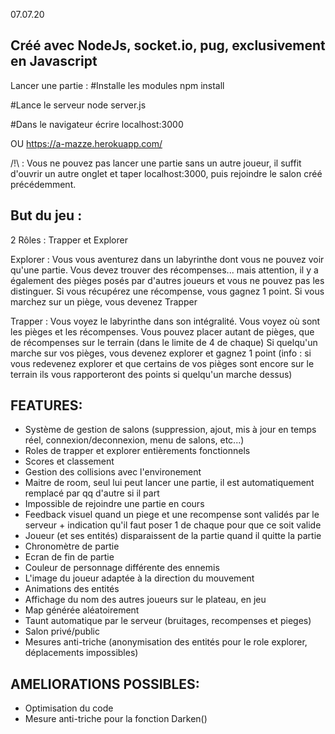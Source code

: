 07.07.20

Créé avec NodeJs, socket.io, pug, exclusivement en Javascript 
--------------------------------------------------------------
Lancer une partie :
#Installe les modules
npm install

#Lance le serveur
node server.js

#Dans le navigateur écrire
localhost:3000

OU
https://a-mazze.herokuapp.com/

/!\ : Vous ne pouvez pas lancer une partie sans un autre joueur, il suffit d'ouvrir un autre onglet et taper localhost:3000, puis rejoindre le salon créé précédemment.

But du jeu :
--------------------------------------------------------------
2 Rôles : Trapper et Explorer

Explorer : Vous vous aventurez dans un labyrinthe dont vous ne pouvez voir qu'une partie. Vous devez trouver des récompenses... mais attention, 
        il y a également des pièges posés par d'autres joueurs et vous ne pouvez pas les distinguer. 
        Si vous récupérez une récompense, vous gagnez 1 point.
        Si vous marchez sur un piège, vous devenez Trapper

Trapper : Vous voyez le labyrinthe dans son intégralité.
        Vous voyez où sont les pièges et les récompenses.
        Vous pouvez placer autant de pièges, que de récompenses sur le terrain (dans le limite de 4 de chaque)
        Si quelqu'un marche sur vos pièges, vous devenez explorer et gagnez 1 point
        (info : si vous redevenez explorer et que certains de vos pièges sont encore sur le terrain ils vous rapporteront des points si quelqu'un marche dessus)

FEATURES:
--------------------------------------------------------------
- Système de gestion de salons (suppression, ajout, mis à jour en temps réel, connexion/deconnexion, menu de salons, etc...)
- Roles de trapper et explorer entièrements fonctionnels
- Scores et classement
- Gestion des collisions avec l'environement
- Maitre de room, seul lui peut lancer une partie, il est automatiquement remplacé par qq d'autre si il part
- Impossible de rejoindre une partie en cours
- Feedback visuel quand un piege et une recompense sont validés par le serveur + indication qu'il faut poser 1 de chaque pour que ce soit valide
- Joueur (et ses entités) disparaissent de la partie quand il quitte la partie
- Chronomètre de partie
- Ecran de fin de partie
- Couleur de personnage différente des ennemis
- L'image du joueur adaptée à la direction du mouvement
- Animations des entités
- Affichage du nom des autres joueurs sur le plateau, en jeu
- Map générée aléatoirement
- Taunt automatique par le serveur (bruitages, recompenses et pieges)
- Salon privé/public
- Mesures anti-triche (anonymisation des entités pour le role explorer, déplacements impossibles)

AMELIORATIONS POSSIBLES:
--------------------------------------------------------------
- Optimisation du code
- Mesure anti-triche pour la fonction Darken()


